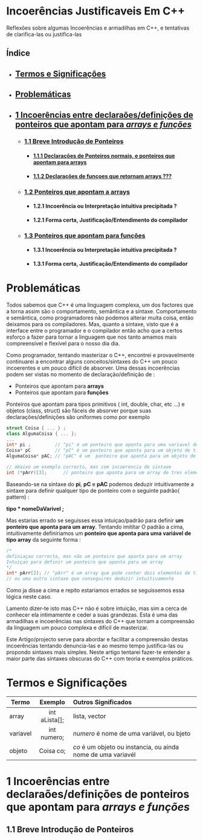 # Incoerências Justificaveis Em C++
Reflexões sobre algumas Incoerências e armadilhas em C++, e tentativas de clarifica-las ou justifica-las

## Índice
  - ## [Termos e Significações](#TS)
  - ## [Problemáticas](#P)
  - ## [1 Incoerências entre declaraões/definições de ponteiros que apontam para *arrays e funções*](#IDAF)
    -   ### [1.1 Breve Introdução de Ponteiros](#BIP)
           - #### [1.1.1 Declarações de Ponteiros normais, e ponteiros que apontam para arrays](#D-PN-PA)
           - #### [1.1.2 Declarações de funçoes que retornam arrays ???](#DFRA) 
    -    ### [1.2 Ponteiros que apontam a arrays](#PAA)
           - #### 1.2.1 Incoerência ou  Interpretação intuitiva precipitada ?
           - #### 1.2.1 Forma certa, Justificação/Entendimento do compilador
    -    ### [1.3 Ponteiros que apontam para funções](#PAF)
           - #### 1.3.1 Incoerência ou  Interpretação intuitiva precipitada ?
           - #### 1.3.1 Forma certa, Justificação/Entendimento do compilador
# <a name="P"></a> Problemáticas

Todos sabemos que C++ é uma linguagem complexa, um dos factores que a torna assim são o comportamento, semântica e a sintaxe.
Comportamento e semântica, como programadores não podemos alterar muita coisa, então deixamos para os compiladores. Mas, quanto a sintaxe, visto que é a interface entre o programador e o compilador então acho que a certos esforço a fazer para tornar a linguagem que nos tanto amamos mais compreensível e flexível para o nosso dia dia.

Como programador, tentando masterizar o C++, encontrei e provavelmente continuarei a encontrar alguns conceitos/sintaxes do C++ um pouco incoerentes e um pouco difícil de absorver. Uma dessas incoerências podem ser vistas no momento de declaração/definição de :
- Ponteiros que apontam para **arrays**
- Ponteiros que apontam para **funções**

Ponteiros que apontam para tipos primitivos ( int, double, char, etc ...) e objetos (class, struct) são fáceis de absorver porque suas declarações/definições são uniformes como por exemplo

```c++
struct Coisa { ... } ;
class AlgumaCoisa { ... };
...
int* pi ;         // "pi" é um ponteiro que aponta para uma variavel de tipo inteiro
Coisa* pC         // "pC" é um ponteiro que aponta para um objeto de tipo Coisa
AlgumaCoisa* pAC; // "pAC" é um  ponteiro que aponta para um objeto de tipo AlgumaCoisa

// abaixo um exemplo correcto, mas com incoerencia de sintaxe
int (*pArr)[3];      // ponteiro que aponta para um array de tres elementos
```
Baseando-se na sintaxe do **pi**, **pC** e **pAC** podemos deduzir intuitivamente a sintaxe para definir qualquer tipo de ponteiro com o seguinte padrão( pattern) :

**tipo * nomeDaVarivel ;**

Mas estarias errado se seguisses essa intuiçao/padrão para definir **um ponteiro que aponta para um array**. Tentando imititar O padrão a cima, intuitivamente definiriamos um **ponteiro que aponta para uma variável de tipo array** da seguinte forma :
```c++
/* 
definiaçao correcta, mas não um ponteiro que aponta para um array
Intuiçao para definir um ponteiro que aponta para um array
*/
int* pArr[2]; // "pArr" é um array que pode conter dois elementos de tipo ponteiros que apontam para variaveis de tipo inteiros
// ou uma outra sintaxe que conseguires deduzir intuitivamente 
```
Como ja disse a cima e repito estariamos errados se seguissemos essa lógica neste caso. 

Lamento dizer-te isto mas C++ não é sobre intuição, mas sim a cerca de conhecer ela intimamente e ceder a suas grandezas.
Esta é uma das armadilhas e incoerências nas sintaxes do C++ que tornam a compreensão da linguagem um pouco complexa e difícil de masterizar.

Este Artigo/projecto serve para abordar e facilitar a compreensão destas incoerências tentando denuncia-las e ao mesmo tempo justifica-las ou propondo sintaxes mais simples. Neste artigo tentarei fazer-te entender a maior parte das sintaxes obscuras do C++ com teoria e exemplos práticos.

# <a name="TS"></a> Termos e Significações

| Termo         | Exemplo       | Outros Significados  |
| ------------- |:-------------:| :-----|
| array         | int aLista[]; | lista, vector |
| variavel      | int numero;   | *numero* é nome de uma variável, ou bjeto |
| objeto        | Coisa co;     | *co* é um objeto ou instancia, ou ainda nome de uma variavél |

# <a name="IDAF"></a> 1 Incoerências entre declaraões/definições de ponteiros que apontam para *arrays e funções*

## <a name="BIP"></a> 1.1 Breve Introdução de Ponteiros
